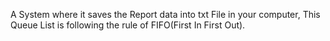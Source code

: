 A System where it saves the Report data into txt File in your computer, This Queue List is following the rule of FIFO(First In First Out).
